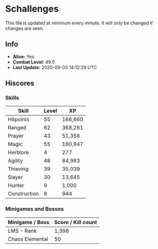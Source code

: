 # Schallenges

This file is updated at minimum every minute. It will only be changed if changes are seen.

## Info

 - **Alive:** Yes
 - **Combat Level:** 49.5
 - **Last Update:** 2020-09-03 14:12:29 UTC

## Hiscores

### Skills

| Skill | Level | XP |
|--|--|--|
| Hitpoints | 55 | 166,660 |
| Ranged | 62 | 368,261 |
| Prayer | 43 | 51,356 |
| Magic | 55 | 180,947 |
| Herblore | 4 | 277 |
| Agility | 48 | 84,983 |
| Thieving | 39 | 35,039 |
| Slayer | 30 | 13,645 |
| Hunter | 9 | 1,000 |
| Construction | 8 | 944 |

### Minigames and Bosses

| Minigame / Boss | Score / Kill count |
|--|--|
| LMS - Rank | 1,398 |
| Chaos Elemental | 50 |
